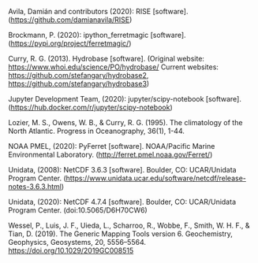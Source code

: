 Avila, Damián and contributors (2020): RISE [software]. (https://github.com/damianavila/RISE)

Brockmann, P. (2020): ipython_ferretmagic [software]. (https://pypi.org/project/ferretmagic/)

Curry, R. G. (2013). Hydrobase [software]. (Original website: https://www.whoi.edu/science/PO/hydrobase/ Current websites: https://github.com/stefangary/hydrobase2, https://github.com/stefangary/hydrobase3)

Jupyter Development Team, (2020): jupyter/scipy-notebook [software]. (https://hub.docker.com/r/jupyter/scipy-notebook)

Lozier, M. S., Owens, W. B., & Curry, R. G. (1995). The climatology of the North Atlantic. Progress in Oceanography, 36(1), 1-44.

NOAA PMEL, (2020): PyFerret [software]. NOAA/Pacific Marine Environmental Laboratory. (http://ferret.pmel.noaa.gov/Ferret/)

Unidata, (2008): NetCDF 3.6.3 [software]. Boulder, CO: UCAR/Unidata Program Center. (https://www.unidata.ucar.edu/software/netcdf/release-notes-3.6.3.html)

Unidata, (2020): NetCDF 4.7.4 [software]. Boulder, CO: UCAR/Unidata Program Center. (doi:10.5065/D6H70CW6)

Wessel, P., Luis, J. F., Uieda, L., Scharroo, R., Wobbe, F., Smith, W. H. F., & Tian, D. (2019). The Generic Mapping Tools version 6. Geochemistry, Geophysics, Geosystems, 20, 5556–5564. https://doi.org/10.1029/2019GC008515